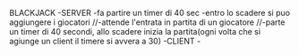 BLACKJACK
  -SERVER
          -fa partire un timer di 40 sec
          -entro lo scadere si puo aggiungere i giocatori
          //-attende l'entrata in partita di un giocatore
          //-parte un timer di 40 secondi, allo scadere inizia la partita(ogni volta che si agiunge un client il timere si avvera a 30)
  -CLIENT
          -
  
